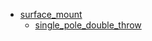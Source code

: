 * [surface_mount](/surface_mount)
  * [single_pole_double_throw](/surface_mount/single_pole_double_throw)
